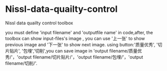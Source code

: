# Nissl-data-quailty-control
Nissl data quailty control toolbox

you must define 'input filename' and 'outputfile name' in code,after, the toolbox can show input-files's image , you can use '上一张' to show previous image and '下一张' to show next image. using button:'质量优秀', '切片贴片', '包埋','切削',you can save image in 'output filename/质量优秀/'，'output filename/切片贴片/'，'output filename/包埋/'，'output filename/切削/'.
